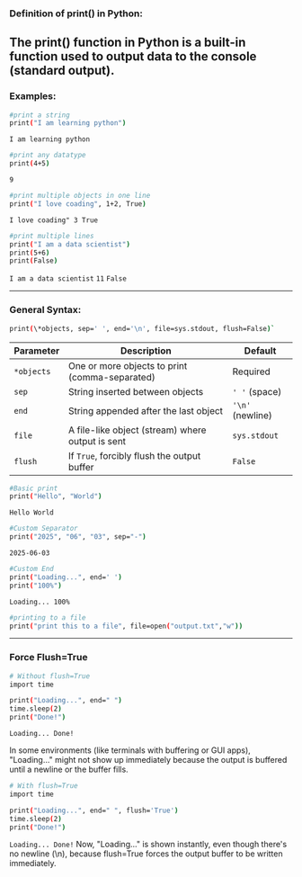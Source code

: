 ### Definition of print() in Python:
The print() function in Python is a built-in function used to output data to the console (standard output).
---

### Examples:
```bash
#print a string
print("I am learning python")
```
`I am learning python`

```bash
#print any datatype
print(4+5)
```
`9`

```bash
#print multiple objects in one line
print("I love coading", 1+2, True)
```
`I love coading" 3 True`

```bash
#print multiple lines
print("I am a data scientist")
print(5+6)
print(False)
```
`I am a data scientist`
`11`
`False`

---

### General Syntax:
```bash
print(\*objects, sep=' ', end='\n', file=sys.stdout, flush=False)`
```

| Parameter  | Description                                      | Default          |
| ---------- | ------------------------------------------------ | ---------------- |
| `*objects` | One or more objects to print (comma-separated)   | Required         |
| `sep`      | String inserted between objects                  | `' '` (space)    |
| `end`      | String appended after the last object            | `'\n'` (newline) |
| `file`     | A file-like object (stream) where output is sent | `sys.stdout`     |
| `flush`    | If `True`, forcibly flush the output buffer      | `False`          |


```bash
#Basic print
print("Hello", "World") 
```
`Hello World`

```bash
#Custom Separator
print("2025", "06", "03", sep="-")
```
`2025-06-03`

```bash
#Custom End
print("Loading...", end=' ')
print("100%")
```
`Loading... 100%`

```bash
#printing to a file
print("print this to a file", file=open("output.txt","w"))
```

---

### **Force Flush=True**
```bash
# Without flush=True
import time

print("Loading...", end=" ")
time.sleep(2)
print("Done!")
```
`Loading... Done!`

In some environments (like terminals with buffering or GUI apps), "Loading..." might not show up immediately because the output is buffered until a newline or the buffer fills.

```bash
# With flush=True
import time

print("Loading...", end=" ", flush='True')
time.sleep(2)
print("Done!")
```
`Loading... Done!`
Now, "Loading..." is shown instantly, even though there's no newline (\n), because flush=True forces the output buffer to be written immediately.
